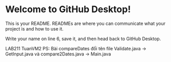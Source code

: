 # Welcome to GitHub Desktop!

This is your README. READMEs are where you can communicate what your project is and how to use it.

Write your name on line 6, save it, and then head back to GitHub Desktop.

LAB211 TuanVM2
PS: Bài compareDates đổi tên file Validate.java -> GetInput.java và compare2Dates.java -> Main.java
